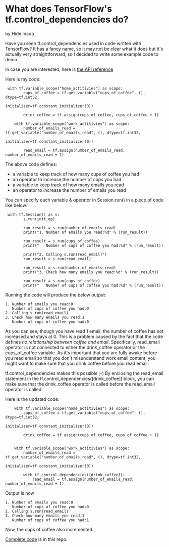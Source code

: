 # What does TensorFlow's tf.control_dependencies do?
by Hide Inada

Have you seen tf.control_dependencies used in code written with TensorFlow?
It has a fancy name, so it may not be clear what it does but it's actually very straightforward, 
so I decided to write some example code to demo.

In case you are interested, here is [the API reference](https://www.tensorflow.org/api_docs/python/tf/control_dependencies) 

Here is my code:
```
 with tf.variable_scope("home_actitivies") as scope:
        cups_of_coffee = tf.get_variable("cups_of_coffee", (), dtype=tf.int32,
                                         initializer=tf.constant_initializer(0))

        drink_coffee = tf.assign(cups_of_coffee, cups_of_coffee + 1)

    with tf.variable_scope("work_actitivies") as scope:
        number_of_emails_read = tf.get_variable("number_of_emails_read", (), dtype=tf.int32,
                                                initializer=tf.constant_initializer(0))

        read_email = tf.assign(number_of_emails_read, number_of_emails_read + 1)
```

The above code defines:
* a variable to keep track of how many cups of coffee you had
* an operator to increase the number of cups you had
* a variable to keep track of how many emails you read
* an operator to increase the number of emails you read

You can specify each variable & operator in Session.run() in a piece of code like below:
```
 with tf.Session() as s:
        s.run(init_op)

        run_result = s.run(number_of_emails_read)
        print("1. Number of emails you read:%d" % (run_result))

        run_result = s.run(cups_of_coffee)
        print("   Number of cups of coffee you had:%d" % (run_result))

        print("2. Calling s.run(read_email)")
        run_result = s.run(read_email)

        run_result = s.run(number_of_emails_read)
        print("3. Check how many emails you read:%d" % (run_result))

        run_result = s.run(cups_of_coffee)
        print("   Number of cups of coffee you had:%d" % (run_result))
```

Running the code will produce the below output:

```
1. Number of emails you read:0
   Number of cups of coffee you had:0
2. Calling s.run(read_email)
3. Check how many emails you read:1
   Number of cups of coffee you had:0
```
As you can see, though you have read 1 email, the number of coffee has not increased and stays at 0. This is a problem caused by the fact that the code defines *no relationship between coffee and email*.
Specifically, read_email operator is not connected to either the drink_coffee operator or the cups_of_coffee variable.
As it's important that you are fully awake before you read email so that you don't misunderstand
work email content, you might want to make sure that you drink coffee before you read email.

tf.control_dependencies makes this possible ;-)
By enclosing the read_email statement in the tf.control_dependencies([drink_coffee]) block, you can make sure that the drink_coffee operator is called before the read_email operator is called.

Here is the updated code:
```
    with tf.variable_scope("home_actitivies") as scope:
        cups_of_coffee = tf.get_variable("cups_of_coffee", (), dtype=tf.int32,
                                         initializer=tf.constant_initializer(0))

        drink_coffee = tf.assign(cups_of_coffee, cups_of_coffee + 1)


    with tf.variable_scope("work_actitivies") as scope:
        number_of_emails_read = tf.get_variable("number_of_emails_read", (), dtype=tf.int32,
                                                initializer=tf.constant_initializer(0))

        with tf.control_dependencies([drink_coffee]):
            read_email = tf.assign(number_of_emails_read, number_of_emails_read + 1)

```

Output is now
```
1. Number of emails you read:0
   Number of cups of coffee you had:0
2. Calling s.run(read_email)
3. Check how many emails you read:1
   Number of cups of coffee you had:1
```
Now, the cups of coffee also incremented.

[Complete code](control_dependencies) is in this repo.
